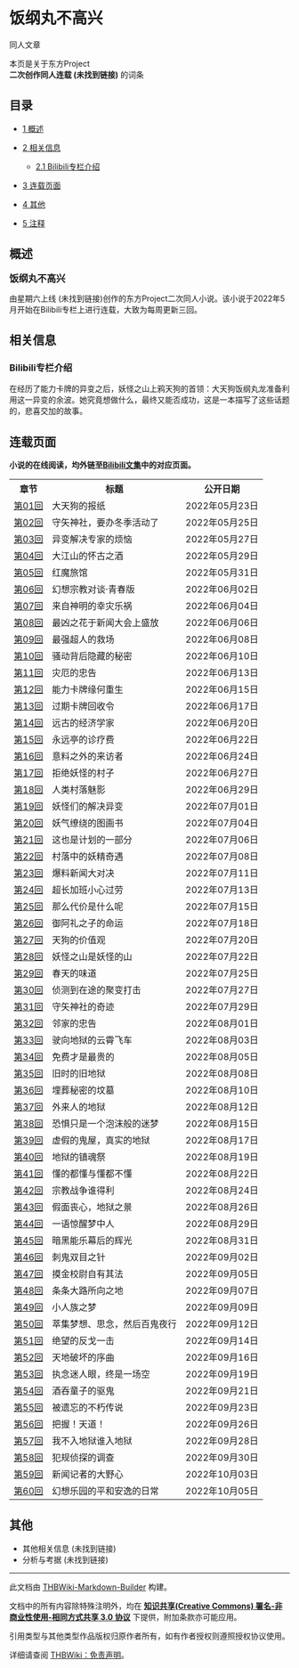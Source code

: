 # 饭纲丸不高兴

<!-- source html: G:\repos\THBWiki-Markdown-Builder\THBWikiMarkdown\Temp\main\4\40\ns0%3A%E9%A5%AD%E7%BA%B2%E4%B8%B8%E4%B8%8D%E9%AB%98%E5%85%B4.html -->

同人文章

本页是关于东方Project  
 **二次创作同人连载 (未找到链接)** 的词条
## 目录

- [1 概述](#概述)
- [2 相关信息](#相关信息)

  - [2.1 Bilibili专栏介绍](#Bilibili专栏介绍)



- [3 连载页面](#连载页面)
- [4 其他](#其他)
- [5 注释](#注释)




## 概述
  
<big> **饭纲丸不高兴** </big>  

由星期六上线 (未找到链接)创作的东方Project二次同人小说。该小说于2022年5月开始在Bilibili专栏上进行连载，大致为每周更新三回。
  

## 相关信息
### Bilibili专栏介绍
  
在经历了能力卡牌的异变之后，妖怪之山上鸦天狗的首领：大天狗饭纲丸龙准备利用这一异变的余波。她究竟想做什么，最终又能否成功，这是一本描写了这些话题的，悲喜交加的故事。
  

## 连载页面
  
 **小说的在线阅读，均外链至[Bilibili文集](https://www.bilibili.com/read/readlist/rl566679)中的对应页面。**   

  


<table>

<tbody><tr>
<th>章节</th>
<th>标题</th>
<th>公开日期
</th></tr>
<tr>
<td><a rel="nofollow" class="external text" href="https://www.bilibili.com/read/cv16755341">第01回</a></td>
<td>大天狗的报纸</td>
<td>2022年05月23日
</td></tr>
<tr>
<td><a rel="nofollow" class="external text" href="https://www.bilibili.com/read/cv16782711">第02回</a></td>
<td>守矢神社，要办冬季活动了</td>
<td>2022年05月25日
</td></tr>
<tr>
<td><a rel="nofollow" class="external text" href="https://www.bilibili.com/read/cv16822133">第03回</a></td>
<td>异变解决专家的烦恼</td>
<td>2022年05月27日
</td></tr>
<tr>
<td><a rel="nofollow" class="external text" href="https://www.bilibili.com/read/cv16849235">第04回</a></td>
<td>大江山的怀古之酒</td>
<td>2022年05月29日
</td></tr>
<tr>
<td><a rel="nofollow" class="external text" href="https://www.bilibili.com/read/cv16880136">第05回</a></td>
<td>红魔旅馆</td>
<td>2022年05月31日
</td></tr>
<tr>
<td><a rel="nofollow" class="external text" href="https://www.bilibili.com/read/cv16914243">第06回</a></td>
<td>幻想宗教对谈·青春版</td>
<td>2022年06月02日
</td></tr>
<tr>
<td><a rel="nofollow" class="external text" href="https://www.bilibili.com/read/cv16941960">第07回</a></td>
<td>来自神明的幸灾乐祸</td>
<td>2022年06月04日
</td></tr>
<tr>
<td><a rel="nofollow" class="external text" href="https://www.bilibili.com/read/cv16971950">第08回</a></td>
<td>最凶之花于新闻大会上盛放</td>
<td>2022年06月06日
</td></tr>
<tr>
<td><a rel="nofollow" class="external text" href="https://www.bilibili.com/read/cv17002897">第09回</a></td>
<td>最强超人的救场</td>
<td>2022年06月08日
</td></tr>
<tr>
<td><a rel="nofollow" class="external text" href="https://www.bilibili.com/read/cv17035854">第10回</a></td>
<td>骚动背后隐藏的秘密</td>
<td>2022年06月10日
</td></tr>
<tr>
<td><a rel="nofollow" class="external text" href="https://www.bilibili.com/read/cv17077749">第11回</a></td>
<td>灾厄的忠告</td>
<td>2022年06月13日
</td></tr>
<tr>
<td><a rel="nofollow" class="external text" href="https://www.bilibili.com/read/cv17111991">第12回</a></td>
<td>能力卡牌缘何重生</td>
<td>2022年06月15日
</td></tr>
<tr>
<td><a rel="nofollow" class="external text" href="https://www.bilibili.com/read/cv17139056">第13回</a></td>
<td>过期卡牌回收令</td>
<td>2022年06月17日
</td></tr>
<tr>
<td><a rel="nofollow" class="external text" href="https://www.bilibili.com/read/cv17186240">第14回</a></td>
<td>远古的经济学家</td>
<td>2022年06月20日
</td></tr>
<tr>
<td><a rel="nofollow" class="external text" href="https://www.bilibili.com/read/cv17218880">第15回</a></td>
<td>永远亭的诊疗费</td>
<td>2022年06月22日
</td></tr>
<tr>
<td><a rel="nofollow" class="external text" href="https://www.bilibili.com/read/cv17251973">第16回</a></td>
<td>意料之外的来访者</td>
<td>2022年06月24日
</td></tr>
<tr>
<td><a rel="nofollow" class="external text" href="https://www.bilibili.com/read/cv17293777">第17回</a></td>
<td>拒绝妖怪的村子</td>
<td>2022年06月27日
</td></tr>
<tr>
<td><a rel="nofollow" class="external text" href="https://www.bilibili.com/read/cv17326139">第18回</a></td>
<td>人类村落魅影</td>
<td>2022年06月29日
</td></tr>
<tr>
<td><a rel="nofollow" class="external text" href="https://www.bilibili.com/read/cv17359333">第19回</a></td>
<td>妖怪们的解决异变</td>
<td>2022年07月01日
</td></tr>
<tr>
<td><a rel="nofollow" class="external text" href="https://www.bilibili.com/read/cv17401852">第20回</a></td>
<td>妖气缭绕的图画书</td>
<td>2022年07月04日
</td></tr>
<tr>
<td><a rel="nofollow" class="external text" href="https://www.bilibili.com/read/cv17435526">第21回</a></td>
<td>这也是计划的一部分</td>
<td>2022年07月06日
</td></tr>
<tr>
<td><a rel="nofollow" class="external text" href="https://www.bilibili.com/read/cv17469572">第22回</a></td>
<td>村落中的妖精奇遇</td>
<td>2022年07月08日
</td></tr>
<tr>
<td><a rel="nofollow" class="external text" href="https://www.bilibili.com/read/cv17513703">第23回</a></td>
<td>爆料新闻大对决</td>
<td>2022年07月11日
</td></tr>
<tr>
<td><a rel="nofollow" class="external text" href="https://www.bilibili.com/read/cv17547312">第24回</a></td>
<td>超长加班小心过劳</td>
<td>2022年07月13日
</td></tr>
<tr>
<td><a rel="nofollow" class="external text" href="https://www.bilibili.com/read/cv17584738">第25回</a></td>
<td>那么代价是什么呢</td>
<td>2022年07月15日
</td></tr>
<tr>
<td><a rel="nofollow" class="external text" href="https://www.bilibili.com/read/cv17626857">第26回</a></td>
<td>御阿礼之子的命运</td>
<td>2022年07月18日
</td></tr>
<tr>
<td><a rel="nofollow" class="external text" href="https://www.bilibili.com/read/cv17662202">第27回</a></td>
<td>天狗的价值观</td>
<td>2022年07月20日
</td></tr>
<tr>
<td><a rel="nofollow" class="external text" href="https://www.bilibili.com/read/cv17696777">第28回</a></td>
<td>妖怪之山是妖怪的山</td>
<td>2022年07月22日
</td></tr>
<tr>
<td><a rel="nofollow" class="external text" href="https://www.bilibili.com/read/cv17742764">第29回</a></td>
<td>春天的味道</td>
<td>2022年07月25日
</td></tr>
<tr>
<td><a rel="nofollow" class="external text" href="https://www.bilibili.com/read/cv17781784">第30回</a></td>
<td>侦测到在途的聚变打击</td>
<td>2022年07月27日
</td></tr>
<tr>
<td><a rel="nofollow" class="external text" href="https://www.bilibili.com/read/cv17819698">第31回</a></td>
<td>守矢神社的奇迹</td>
<td>2022年07月29日
</td></tr>
<tr>
<td><a rel="nofollow" class="external text" href="https://www.bilibili.com/read/cv17867685">第32回</a></td>
<td>邻家的忠告</td>
<td>2022年08月01日
</td></tr>
<tr>
<td><a rel="nofollow" class="external text" href="https://www.bilibili.com/read/cv17905656">第33回</a></td>
<td>驶向地狱的云霄飞车</td>
<td>2022年08月03日
</td></tr>
<tr>
<td><a rel="nofollow" class="external text" href="https://www.bilibili.com/read/cv17945363">第34回</a></td>
<td>免费才是最贵的</td>
<td>2022年08月05日
</td></tr>
<tr>
<td><a rel="nofollow" class="external text" href="https://www.bilibili.com/read/cv17990299">第35回</a></td>
<td>旧时的旧地狱</td>
<td>2022年08月08日
</td></tr>
<tr>
<td><a rel="nofollow" class="external text" href="https://www.bilibili.com/read/cv18027395">第36回</a></td>
<td>埋葬秘密的坟墓</td>
<td>2022年08月10日
</td></tr>
<tr>
<td><a rel="nofollow" class="external text" href="https://www.bilibili.com/read/cv18063428">第37回</a></td>
<td>外来人的地狱</td>
<td>2022年08月12日
</td></tr>
<tr>
<td><a rel="nofollow" class="external text" href="https://www.bilibili.com/read/cv18108680">第38回</a></td>
<td>恐惧只是一个泡沫般的迷梦</td>
<td>2022年08月15日
</td></tr>
<tr>
<td><a rel="nofollow" class="external text" href="https://www.bilibili.com/read/cv18146432">第39回</a></td>
<td>虚假的鬼屋，真实的地狱</td>
<td>2022年08月17日
</td></tr>
<tr>
<td><a rel="nofollow" class="external text" href="https://www.bilibili.com/read/cv18182456">第40回</a></td>
<td>地狱的镇魂祭</td>
<td>2022年08月19日
</td></tr>
<tr>
<td><a rel="nofollow" class="external text" href="https://www.bilibili.com/read/cv18229091">第41回</a></td>
<td>懂的都懂与懂都不懂</td>
<td>2022年08月22日
</td></tr>
<tr>
<td><a rel="nofollow" class="external text" href="https://www.bilibili.com/read/cv18266673">第42回</a></td>
<td>宗教战争谁得利</td>
<td>2022年08月24日
</td></tr>
<tr>
<td><a rel="nofollow" class="external text" href="https://www.bilibili.com/read/cv18302201">第43回</a></td>
<td>假面丧心，地狱之景</td>
<td>2022年08月26日
</td></tr>
<tr>
<td><a rel="nofollow" class="external text" href="https://www.bilibili.com/read/cv18346196">第44回</a></td>
<td>一语惊醒梦中人</td>
<td>2022年08月29日
</td></tr>
<tr>
<td><a rel="nofollow" class="external text" href="https://www.bilibili.com/read/cv18382368">第45回</a></td>
<td>暗黑能乐幕后的辉光</td>
<td>2022年08月31日
</td></tr>
<tr>
<td><a rel="nofollow" class="external text" href="https://www.bilibili.com/read/cv18414542">第46回</a></td>
<td>刺鬼双目之针</td>
<td>2022年09月02日
</td></tr>
<tr>
<td><a rel="nofollow" class="external text" href="https://www.bilibili.com/read/cv18454573">第47回</a></td>
<td>摸金校尉自有其法</td>
<td>2022年09月05日
</td></tr>
<tr>
<td><a rel="nofollow" class="external text" href="https://www.bilibili.com/read/cv18486536">第48回</a></td>
<td>条条大路所向之地</td>
<td>2022年09月07日
</td></tr>
<tr>
<td><a rel="nofollow" class="external text" href="https://www.bilibili.com/read/cv18519165">第49回</a></td>
<td>小人族之梦</td>
<td>2022年09月09日
</td></tr>
<tr>
<td><a rel="nofollow" class="external text" href="https://www.bilibili.com/read/cv18556627">第50回</a></td>
<td>萃集梦想、思念，然后百鬼夜行</td>
<td>2022年09月12日
</td></tr>
<tr>
<td><a rel="nofollow" class="external text" href="https://www.bilibili.com/read/cv18589080">第51回</a></td>
<td>绝望的反戈一击</td>
<td>2022年09月14日
</td></tr>
<tr>
<td><a rel="nofollow" class="external text" href="https://www.bilibili.com/read/cv18623420">第52回</a></td>
<td>天地破坏的序曲</td>
<td>2022年09月16日
</td></tr>
<tr>
<td><a rel="nofollow" class="external text" href="https://www.bilibili.com/read/cv18671496">第53回</a></td>
<td>执念迷人眼，终是一场空</td>
<td>2022年09月19日
</td></tr>
<tr>
<td><a rel="nofollow" class="external text" href="https://www.bilibili.com/read/cv18709505">第54回</a></td>
<td>酒吞童子的驱鬼</td>
<td>2022年09月21日
</td></tr>
<tr>
<td><a rel="nofollow" class="external text" href="https://www.bilibili.com/read/cv18745765">第55回</a></td>
<td>被遗忘的不朽传说</td>
<td>2022年09月23日
</td></tr>
<tr>
<td><a rel="nofollow" class="external text" href="https://www.bilibili.com/read/cv18790699">第56回</a></td>
<td>把握！天道！</td>
<td>2022年09月26日
</td></tr>
<tr>
<td><a rel="nofollow" class="external text" href="https://www.bilibili.com/read/cv18826770">第57回</a></td>
<td>我不入地狱谁入地狱</td>
<td>2022年09月28日
</td></tr>
<tr>
<td><a rel="nofollow" class="external text" href="https://www.bilibili.com/read/cv18859364">第58回</a></td>
<td>犯规侦探的调查</td>
<td>2022年09月30日
</td></tr>
<tr>
<td><a rel="nofollow" class="external text" href="https://www.bilibili.com/read/cv18905953">第59回</a></td>
<td>新闻记者的大野心</td>
<td>2022年10月03日
</td></tr>
<tr>
<td><a rel="nofollow" class="external text" href="https://www.bilibili.com/read/cv18933851">第60回</a></td>
<td>幻想乐园的平和安逸的日常</td>
<td>2022年10月05日
</td></tr></tbody></table>


## 其他
- 其他相关信息 (未找到链接)
- 分析与考据 (未找到链接)







---

此文档由 [THBWiki-Markdown-Builder](https://github.com/Delsin-Yu/THBWiki-Markdown-Builder) 构建。

文档中的所有内容除特殊注明外，均在 [**知识共享(Creative Commons) 署名-非商业性使用-相同方式共享 3.0 协议**](https://creativecommons.org/licenses/by-sa/3.0/deed.zh-hans) 下提供，附加条款亦可能应用。

引用类型与其他类型作品版权归原作者所有，如有作者授权则遵照授权协议使用。

详细请查阅 [THBWiki：免责声明](https://thbwiki.cc/THBWiki:%E5%85%8D%E8%B4%A3%E5%A3%B0%E6%98%8E)。

